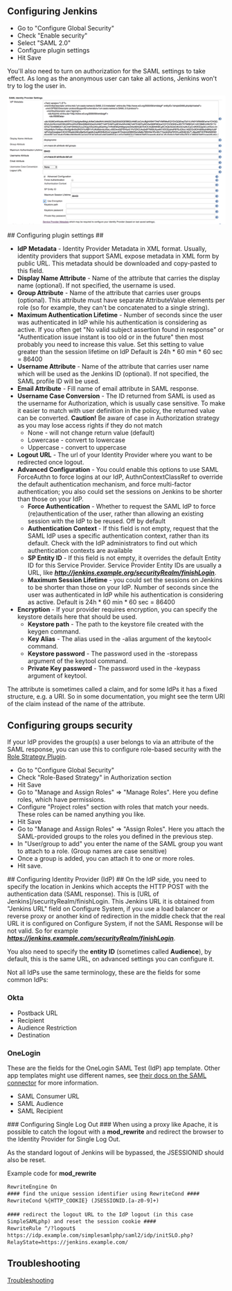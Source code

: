 Configuring Jenkins
----------------

* Go to "Configure Global Security"
* Check "Enable security"
* Select "SAML 2.0"
* Configure plugin settings
* Hit Save

You'll also need to turn on authorization for the SAML settings to take effect. As long as the anonymous user can take all actions, Jenkins won't try to log the user in.

![](images/Screen_Shot_2017-05-30_at_18.01.09.png)

## Configuring plugin settings ##

* **IdP Metadata** - Identity Provider Metadata in XML format. Usually, identity providers that support SAML expose metadata in XML form by public URL. This metadata should be downloaded and copy-pasted to this field.
* **Display Name Attribute** - Name of the attribute that carries the display name (optional). If not specified, the username is used.
* **Group Attribute** - Name of the attribute that carries user groups (optional). This attribute must have separate AttributeValue elements per role (so for example, they can't be concatenated to a single string).
* **Maximum Authentication Lifetime** - Number of seconds since the user was authenticated in IdP while his authentication is considering as active. If you often get "No valid subject assertion found in response" or "Authentication issue instant is too old or in the future" then most probably you need to increase this value. Set this setting to value greater than the session lifetime on IdP
Default is 24h * 60 min * 60 sec = 86400
* **Username Attribute** - Name of the attribute that carries user name which will be used as the Jenkins ID (optional). If not specified, the SAML profile ID will be used.
* **Email Attribute** - Fill name of email attribute in SAML response.
* **Username Case Conversion** - The ID returned from SAML is used as the username for Authorization, which is usually case sensitive. To make it easier to match with user definition in the policy, the returned value can be converted. 
__Caution!__ Be aware of case in Authorization strategy as you may lose access rights if they do not match
  * None - will not change return value (default)
  * Lowercase - convert to lowercase
  * Uppercase - convert to uppercase
* **Logout URL** - The url of your Identity Provider where you want to be redirected once logout.
* **Advanced Configuration** - You could enable this options to use SAML ForceAuthn to force logins at our IdP, AuthnContextClassRef to override the default authentication mechanism, and force multi-factor authentication; you also could set the sessions on Jenkins to be shorter than those on your IdP.
  * **Force Authentication** - Whether to request the SAML IdP to force (re)authentication of the user, rather than allowing an existing session with the IdP to be reused. Off by default
  * **Authentication Context** - If this field is not empty, request that the SAML IdP uses a specific authentication context, rather than its default. Check with the IdP administrators to find out which authentication contexts are available
  * **SP Entity ID** - If this field is not empty, it overrides the default Entity ID for this Service Provider. Service Provider Entity IDs are usually a URL, like ***http://jenkins.example.org/securityRealm/finishLogin***.
  * **Maximum Session Lifetime** - you could set the sessions on Jenkins to be shorter than those on your IdP. Number of seconds since the user was authenticated in IdP while his authentication is considering as active. 
  Default is 24h * 60 min * 60 sec = 86400
* **Encryption** - If your provider requires encryption, you can specify the keystore details here that should be used.
  * **Keystore path** - The path to the keystore file created with the keygen command.
  * **Key Alias** - The alias used in the -alias argument of the keytool< command.
  * **Keystore password** - The password used in the -storepass argument of the keytool command.
  * **Private Key password** - The password used in the -keypass argument of keytool.
  
The attribute is sometimes called a claim, and for some IdPs it has a fixed structure, e.g. a URI. So in some documentation, you might see the term URI of the claim instead of the name of the attribute.

## Configuring groups security ##

If your IdP provides the group(s) a user belongs to via an attribute of the SAML response, you can use this to configure role-based security with the [Role Strategy Plugin](https://wiki.jenkins-ci.org/display/JENKINS/Role+Strategy+Plugin).

* Go to "Configure Global Security"
* Check "Role-Based Strategy" in Authorization section
* Hit Save
* Go to "Manage and Assign Roles" => "Manage Roles". Here you define roles, which have permissions.
* Configure "Project roles" section with roles that match your needs. These roles can be named anything you like.
* Hit Save
* Go to "Manage and Assign Roles" => "Assign Roles". Here you attach the SAML-provided groups to the roles you defined in the previous step.
* In "User/group to add" you enter the name of the SAML group you want to attach to a role. (Group names are case sensitive)
* Once a group is added, you can attach it to one or more roles.
* Hit save.

## Configuring Identity Provider (IdP) ##
On the IdP side, you need to specify the location in Jenkins which accepts the HTTP POST with the authentication data (SAML response). This is [URL of Jenkins]/securityRealm/finishLogin. This Jenkins URL  it is obtained from "Jenkins URL" field on Configure System, if you use a load balancer or reverse proxy or another kind of redirection in the middle check that the real URL it is configured on Configure System, if not the SAML Response will be not valid.  So for example ***https://jenkins.example.com/securityRealm/finishLogin***.

You also need to specify the **entity ID** (sometimes called **Audience**), by default, this is the same URL, on advanced settings you can configure it.

Not all IdPs use the same terminology, these are the fields for some common IdPs:

### Okta ###

* Postback URL
* Recipient
* Audience Restriction
* Destination

### OneLogin ###
These are the fields for the OneLogin SAML Test (IdP) app template. Other app templates might use different names, see [their docs on the SAML connector](https://support.onelogin.com/hc/en-us/articles/202673944-How-to-Use-the-OneLogin-SAML-Test-Connector) for more information.

* SAML Consumer URL
* SAML Audience
* SAML Recipient

### Configuring Single Log Out ###
When using a proxy like Apache, it is possible to catch the logout with a **mod_rewrite** and redirect the browser to the Identity Provider for Single Log Out.

As the standard logout of Jenkins will be bypassed, the JSESSIONID should also be reset.

Example code for **mod_rewrite**

```
RewriteEngine On
#### find the unique session identifier using RewriteCond ####
RewriteCond %{HTTP_COOKIE} (JSESSIONID.[a-z0-9]+)

#### redirect the logout URL to the IdP logout (in this case SimpleSAMLphp) and reset the session cookie ####
RewriteRule ^/?logout$ https://idp.example.com/simplesamlphp/saml2/idp/initSLO.php?RelayState=https://jenkins.example.com/ 
```

Troubleshooting
-------------------
[Troubleshooting](TROUBLESHOOTING.md)

